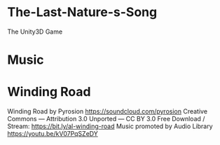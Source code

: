 # The-Last-Nature-s-Song
The Unity3D Game
# Music
# Winding Road
Winding Road by Pyrosion https://soundcloud.com/pyrosion
Creative Commons — Attribution 3.0 Unported — CC BY 3.0
Free Download / Stream: https://bit.ly/al-winding-road
Music promoted by Audio Library https://youtu.be/kV07PqSZeDY
